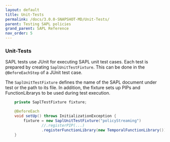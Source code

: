 ```yaml
---
layout: default
title: Unit-Tests
permalink: /docs/3.0.0-SNAPSHOT-MD/Unit-Tests/
parent: Testing SAPL policies
grand_parent: SAPL Reference
nav_order: 5
---
```


### Unit-Tests

SAPL tests use JUnit for executing SAPL unit test cases. Each test is prepared by creating `SaplUnitTestFixture`. This can be done in the `@BeforeEachStep` of a JUnit test case.

The `SaplUnitTestFixture` defines the name of the SAPL document under test or the path to its file. In addition, the fixture sets up PIPs and FunctionLibrarys to be used during test execution.

```java
    private SaplTestFixture fixture;

    @BeforeEach
    void setUp() throws InitializationException {
        fixture = new SaplUnitTestFixture("policyStreaming")
                //.registerPIP(...)
                .registerFunctionLibrary(new TemporalFunctionLibrary());
    }
```
